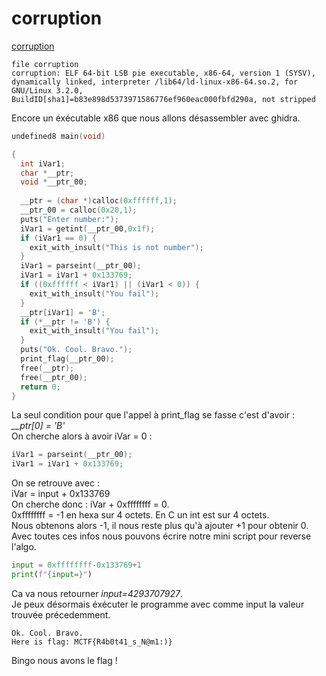 # corruption
[corruption](https://github.com/mhoste51/writeups/tree/main/ctfmidnight/code-source/corruption) 
```
file corruption
corruption: ELF 64-bit LSB pie executable, x86-64, version 1 (SYSV), dynamically linked, interpreter /lib64/ld-linux-x86-64.so.2, for GNU/Linux 3.2.0, BuildID[sha1]=b83e898d5373971586776ef960eac000fbfd290a, not stripped
```
Encore un éxécutable x86 que nous allons désassembler avec ghidra.  
```c
undefined8 main(void)

{
  int iVar1;
  char *__ptr;
  void *__ptr_00;
  
  __ptr = (char *)calloc(0xffffff,1);
  __ptr_00 = calloc(0x20,1);
  puts("Enter number:");
  iVar1 = getint(__ptr_00,0x1f);
  if (iVar1 == 0) {
    exit_with_insult("This is not number");
  }
  iVar1 = parseint(__ptr_00);
  iVar1 = iVar1 + 0x133769;
  if ((0xffffff < iVar1) || (iVar1 < 0)) {
    exit_with_insult("You fail");
  }
  __ptr[iVar1] = 'B';
  if (*__ptr != 'B') {
    exit_with_insult("You fail");
  }
  puts("Ok. Cool. Bravo.");
  print_flag(__ptr_00);
  free(__ptr);
  free(__ptr_00);
  return 0;
}
```
La seul condition pour que l'appel à print_flag se fasse c'est d'avoir : *__ptr[0] = 'B'*  
On cherche alors à avoir iVar = 0 : 
```c
iVar1 = parseint(__ptr_00);
iVar1 = iVar1 + 0x133769;
```
On se retrouve avec :  
iVar = input + 0x133769  
On cherche donc : iVar + 0xffffffff = 0.  
0xffffffff = -1 en hexa sur 4 octets. En C un int est sur 4 octets.  
Nous obtenons alors -1, il nous reste plus qu'à ajouter +1 pour obtenir 0.    
Avec toutes ces infos nous pouvons écrire notre mini script pour reverse l'algo.  
```python
input = 0xffffffff-0x133769+1
print(f"{input=}")
```
Ca va nous retourner *input=4293707927*.  
Je peux désormais éxécuter le programme avec comme input la valeur trouvée précedemment.  
```
Ok. Cool. Bravo.
Here is flag: MCTF{R4b0t41_s_N@m1:)}
```
Bingo nous avons le flag !